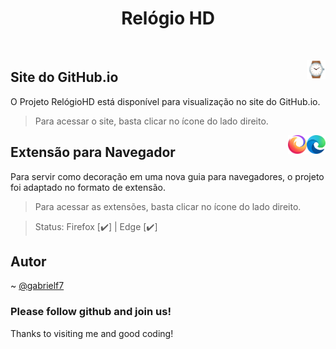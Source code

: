 <div align="center">
  
  # Relógio HD
  
</div>

&nbsp; 

[<img src="https://raw.githubusercontent.com/gabrielf7/relogiohd/main/src/relogio-icon-128x128.png" align="right" width="30">](https://gabrielf7.github.io/relogiohd/)

## Site do GitHub.io

O Projeto RelógioHD está disponível para visualização no site do GitHub.io. 

> Para acessar o site, basta clicar no ícone do lado direito.

[<img src="https://raw.githubusercontent.com/gabrielf7/relogiohd/main/src/img-browser-edge.png" align="right" width="30">](https://microsoftedge.microsoft.com/addons/detail/rel%C3%B3gio-hd/kadmfkkbjmcfmphbfcckjfhagjohkeeg)
[<img src="https://raw.githubusercontent.com/gabrielf7/relogiohd/main/src/img-browser-firefox.png" align="right" width="30">](https://addons.mozilla.org/pt-BR/firefox/addon/rel%C3%B3gio-hd/)

## Extensão para Navegador

Para servir como decoração em uma nova guia para navegadores, o projeto foi adaptado no formato de extensão.

> Para acessar as extensões, basta clicar no ícone do lado direito.

> Status: Firefox [:heavy_check_mark:] | Edge [:heavy_check_mark:]

## Autor

~ [@gabrielf7](https://github.com/gabrielf7)

### Please follow github and join us!
Thanks to visiting me and good coding!
